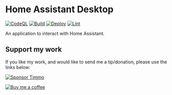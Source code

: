 # Home Assistant Desktop

[![CodeQL](https://github.com/timmo001/home-assistant-desktop/actions/workflows/codeql.yml/badge.svg)](https://github.com/timmo001/home-assistant-desktop/actions/workflows/codeql.yml)
[![Build](https://github.com/timmo001/home-assistant-desktop/actions/workflows/build.yml/badge.svg)](https://github.com/timmo001/home-assistant-desktop/actions/workflows/build.yml)
[![Deploy](https://github.com/timmo001/home-assistant-desktop/actions/workflows/deploy.yml/badge.svg)](https://github.com/timmo001/home-assistant-desktop/actions/workflows/deploy.yml)
[![Lint](https://github.com/timmo001/home-assistant-desktop/actions/workflows/lint.yml/badge.svg)](https://github.com/timmo001/home-assistant-desktop/actions/workflows/lint.yml)

An application to interact with Home Assistant.

## Support my work

If you like my work, and would like to send me a tip/donation, please use the
links below:

[![Sponsor Timmo][sponsor-badge]][sponsor]

[![Buy me a coffee][buymeacoffee-shield]][buymeacoffee]

[buymeacoffee-shield]: https://www.buymeacoffee.com/assets/img/guidelines/download-assets-sm-2.svg
[buymeacoffee]: https://www.buymeacoffee.com/timmo
[sponsor-badge]: https://raw.githubusercontent.com/timmo001/home-panel/master/documentation/resources/sponsor.png
[sponsor]: https://github.com/sponsors/timmo001?o=esc
